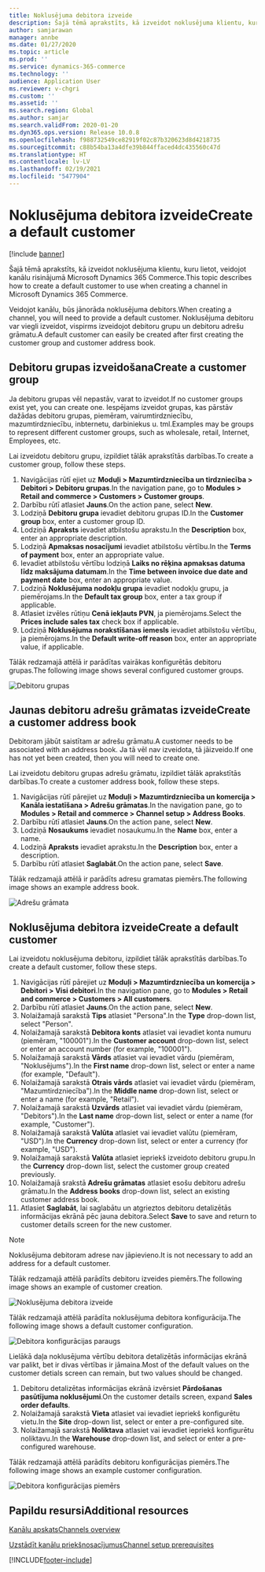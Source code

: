 ```yaml
---
title: Noklusējuma debitora izveide
description: Šajā tēmā aprakstīts, kā izveidot noklusējuma klientu, kuru lietot, veidojot kanālu risinājumā Microsoft Dynamics 365 Commerce.
author: samjarawan
manager: annbe
ms.date: 01/27/2020
ms.topic: article
ms.prod: ''
ms.service: dynamics-365-commerce
ms.technology: ''
audience: Application User
ms.reviewer: v-chgri
ms.custom: ''
ms.assetid: ''
ms.search.region: Global
ms.author: samjar
ms.search.validFrom: 2020-01-20
ms.dyn365.ops.version: Release 10.0.8
ms.openlocfilehash: f988732549ce82919f02c87b320623d8d4218735
ms.sourcegitcommit: c88b54ba13a4dfe39b844ffaced4dc435560c47d
ms.translationtype: HT
ms.contentlocale: lv-LV
ms.lasthandoff: 02/19/2021
ms.locfileid: "5477904"
---
```

# <a name="create-a-default-customer"></a><span data-ttu-id="abc34-103">Noklusējuma debitora izveide</span><span class="sxs-lookup"><span data-stu-id="abc34-103">Create a default customer</span></span>

[!include [banner](includes/banner.md)]

<span data-ttu-id="abc34-104">Šajā tēmā aprakstīts, kā izveidot noklusējuma klientu, kuru lietot, veidojot kanālu risinājumā Microsoft Dynamics 365 Commerce.</span><span class="sxs-lookup"><span data-stu-id="abc34-104">This topic describes how to create a default customer to use when creating a channel in Microsoft Dynamics 365 Commerce.</span></span>

<span data-ttu-id="abc34-105">Veidojot kanālu, būs jānorāda noklusējuma debitors.</span><span class="sxs-lookup"><span data-stu-id="abc34-105">When creating a channel, you will need to provide a default customer.</span></span> <span data-ttu-id="abc34-106">Noklusējuma debitoru var viegli izveidot, vispirms izveidojot debitoru grupu un debitoru adrešu grāmatu.</span><span class="sxs-lookup"><span data-stu-id="abc34-106">A default customer can easily be created after first creating the customer group and customer address book.</span></span>

## <a name="create-a-customer-group"></a><span data-ttu-id="abc34-107">Debitoru grupas izveidošana</span><span class="sxs-lookup"><span data-stu-id="abc34-107">Create a customer group</span></span>

<span data-ttu-id="abc34-108">Ja debitoru grupas vēl nepastāv, varat to izveidot.</span><span class="sxs-lookup"><span data-stu-id="abc34-108">If no customer groups exist yet, you can create one.</span></span> <span data-ttu-id="abc34-109">Iespējams izveidot grupas, kas pārstāv dažādas debitoru grupas, piemēram, vairumtirdzniecību, mazumtirdzniecību, inbternetu, darbiniekus u. tml.</span><span class="sxs-lookup"><span data-stu-id="abc34-109">Examples may be groups to represent different customer groups, such as wholesale, retail, Internet, Employees, etc.</span></span>

<span data-ttu-id="abc34-110">Lai izveidotu debitoru grupu, izpildiet tālāk aprakstītās darbības.</span><span class="sxs-lookup"><span data-stu-id="abc34-110">To create a customer group, follow these steps.</span></span>

1. <span data-ttu-id="abc34-111">Navigācijas rūtī ejiet uz **Moduļi \> Mazumtirdzniecība un tirdzniecība \> Debitori \> Debitoru grupas**.</span><span class="sxs-lookup"><span data-stu-id="abc34-111">In the navigation pane, go to **Modules \> Retail and commerce \> Customers \> Customer groups**.</span></span>
1. <span data-ttu-id="abc34-112">Darbību rūtī atlasiet **Jauns**.</span><span class="sxs-lookup"><span data-stu-id="abc34-112">On the action pane, select **New**.</span></span>
1. <span data-ttu-id="abc34-113">Lodziņā **Debitoru grupa** ievadiet debitoru grupas ID.</span><span class="sxs-lookup"><span data-stu-id="abc34-113">In the **Customer group** box, enter a customer group ID.</span></span>
1. <span data-ttu-id="abc34-114">Lodziņā **Apraksts** ievadiet atbilstošu aprakstu.</span><span class="sxs-lookup"><span data-stu-id="abc34-114">In the **Description** box, enter an appropriate description.</span></span>
1. <span data-ttu-id="abc34-115">Lodziņā **Apmaksas nosacījumi** ievadiet atbilstošu vērtību.</span><span class="sxs-lookup"><span data-stu-id="abc34-115">In the **Terms of payment** box, enter an appropriate value.</span></span>
1. <span data-ttu-id="abc34-116">Ievadiet atbilstošu vērtību lodziņā **Laiks no rēķina apmaksas datuma līdz maksājuma datumam**.</span><span class="sxs-lookup"><span data-stu-id="abc34-116">In the **Time between invoice due date and payment date** box, enter an appropriate value.</span></span>
1. <span data-ttu-id="abc34-117">Lodziņā **Noklusējuma nodokļu grupa** ievadiet nodokļu grupu, ja piemērojams.</span><span class="sxs-lookup"><span data-stu-id="abc34-117">In the **Default tax group** box, enter a tax group if applicable.</span></span>
1. <span data-ttu-id="abc34-118">Atlasiet izvēles rūtiņu **Cenā iekļauts PVN**, ja piemērojams.</span><span class="sxs-lookup"><span data-stu-id="abc34-118">Select the **Prices include sales tax** check box if applicable.</span></span>
1. <span data-ttu-id="abc34-119">Lodziņā **Noklusējuma norakstīšanas iemesls** ievadiet atbilstošu vērtību, ja piemērojams.</span><span class="sxs-lookup"><span data-stu-id="abc34-119">In the **Default write-off reason** box, enter an appropriate value, if applicable.</span></span>

<span data-ttu-id="abc34-120">Tālāk redzamajā attēlā ir parādītas vairākas konfigurētās debitoru grupas.</span><span class="sxs-lookup"><span data-stu-id="abc34-120">The following image shows several configured customer groups.</span></span>

![Debitoru grupas](media/customer-groups.png)

## <a name="create-a-customer-address-book"></a><span data-ttu-id="abc34-122">Jaunas debitoru adrešu grāmatas izveide</span><span class="sxs-lookup"><span data-stu-id="abc34-122">Create a customer address book</span></span>

<span data-ttu-id="abc34-123">Debitoram jābūt saistītam ar adrešu grāmatu.</span><span class="sxs-lookup"><span data-stu-id="abc34-123">A customer needs to be associated with an address book.</span></span> <span data-ttu-id="abc34-124">Ja tā vēl nav izveidota, tā jāizveido.</span><span class="sxs-lookup"><span data-stu-id="abc34-124">If one has not yet been created, then you will need to create one.</span></span>

<span data-ttu-id="abc34-125">Lai izveidotu debitoru grupas adrešu grāmatu, izpildiet tālāk aprakstītās darbības.</span><span class="sxs-lookup"><span data-stu-id="abc34-125">To create a customer address book, follow these steps.</span></span>

1. <span data-ttu-id="abc34-126">Navigācijas rūtī pārejiet uz **Moduļi \> Mazumtirdzniecība un komercija \> Kanāla iestatīšana \> Adrešu grāmatas**.</span><span class="sxs-lookup"><span data-stu-id="abc34-126">In the navigation pane, go to **Modules \> Retail and commerce \> Channel setup \> Address Books**.</span></span>
1. <span data-ttu-id="abc34-127">Darbību rūtī atlasiet **Jauns**.</span><span class="sxs-lookup"><span data-stu-id="abc34-127">On the action pane, select **New**.</span></span>
1. <span data-ttu-id="abc34-128">Lodziņā **Nosaukums** ievadiet nosaukumu.</span><span class="sxs-lookup"><span data-stu-id="abc34-128">In the **Name** box, enter a name.</span></span>
1. <span data-ttu-id="abc34-129">Lodziņā **Apraksts** ievadiet aprakstu.</span><span class="sxs-lookup"><span data-stu-id="abc34-129">In the **Description** box, enter a description.</span></span>
1. <span data-ttu-id="abc34-130">Darbību rūtī atlasiet **Saglabāt**.</span><span class="sxs-lookup"><span data-stu-id="abc34-130">On the action pane, select **Save**.</span></span>

<span data-ttu-id="abc34-131">Tālāk redzamajā attēlā ir parādīts adresu gramatas piemērs.</span><span class="sxs-lookup"><span data-stu-id="abc34-131">The following image shows an example address book.</span></span>

![Adrešu grāmata](media/address-book.png)

## <a name="create-a-default-customer"></a><span data-ttu-id="abc34-133">Noklusējuma debitora izveide</span><span class="sxs-lookup"><span data-stu-id="abc34-133">Create a default customer</span></span>

<span data-ttu-id="abc34-134">Lai izveidotu noklusējuma debitoru, izpildiet tālāk aprakstītās darbības.</span><span class="sxs-lookup"><span data-stu-id="abc34-134">To create a default customer, follow these steps.</span></span>

1. <span data-ttu-id="abc34-135">Navigācijas rūtī pārejiet uz **Moduļi \> Mazumtirdzniecība un komercija \> Debitori \> Visi debitori**.</span><span class="sxs-lookup"><span data-stu-id="abc34-135">In the navigation pane, go to **Modules \> Retail and commerce \> Customers \> All customers**.</span></span>
1. <span data-ttu-id="abc34-136">Darbību rūtī atlasiet **Jauns**.</span><span class="sxs-lookup"><span data-stu-id="abc34-136">On the action pane, select **New**.</span></span>
1. <span data-ttu-id="abc34-137">Nolaižamajā sarakstā **Tips** atlasiet "Persona".</span><span class="sxs-lookup"><span data-stu-id="abc34-137">In the **Type** drop-down list, select "Person".</span></span>
1. <span data-ttu-id="abc34-138">Nolaižamajā sarakstā **Debitora konts** atlasiet vai ievadiet konta numuru (piemēram, "100001").</span><span class="sxs-lookup"><span data-stu-id="abc34-138">In the **Customer account** drop-down list, select or enter an account number (for example, "100001").</span></span>
1. <span data-ttu-id="abc34-139">Nolaižamajā sarakstā **Vārds** atlasiet vai ievadiet vārdu (piemēram, "Noklusējums").</span><span class="sxs-lookup"><span data-stu-id="abc34-139">In the **First name** drop-down list, select or enter a name (for example, "Default").</span></span>
1. <span data-ttu-id="abc34-140">Nolaižamajā sarakstā **Otrais vārds** atlasiet vai ievadiet vārdu (piemēram, "Mazumtirdzniecība").</span><span class="sxs-lookup"><span data-stu-id="abc34-140">In the **Middle name** drop-down list, select or enter a name (for example, "Retail").</span></span>
1. <span data-ttu-id="abc34-141">Nolaižamajā sarakstā **Uzvārds** atlasiet vai ievadiet vārdu (piemēram, "Debitors").</span><span class="sxs-lookup"><span data-stu-id="abc34-141">In the **Last name** drop-down list, select or enter a name (for example, "Customer").</span></span>
1. <span data-ttu-id="abc34-142">Nolaižamajā sarakstā **Valūta** atlasiet vai ievadiet valūtu (piemēram, "USD").</span><span class="sxs-lookup"><span data-stu-id="abc34-142">In the **Currency** drop-down list, select or enter a currency (for example, "USD").</span></span>
1. <span data-ttu-id="abc34-143">Nolaižamajā sarakstā **Valūta** atlasiet iepriekš izveidoto debitoru grupu.</span><span class="sxs-lookup"><span data-stu-id="abc34-143">In the **Currency** drop-down list, select the customer group created previously.</span></span>
1. <span data-ttu-id="abc34-144">Nolaižamajā srakstā **Adrešu grāmatas**  atlasiet esošu debitoru adrešu grāmatu.</span><span class="sxs-lookup"><span data-stu-id="abc34-144">In the **Address books**  drop-down list, select an existing customer address book.</span></span>
1. <span data-ttu-id="abc34-145">Atlasiet **Saglabāt**, lai saglabātu un atgrieztos debitoru detalizētās informācijas ekrānā pēc jauna debitora.</span><span class="sxs-lookup"><span data-stu-id="abc34-145">Select **Save** to save and return to customer details screen for the new customer.</span></span>

> [!NOTE]
> <span data-ttu-id="abc34-146">Noklusējuma debitoram adrese nav jāpievieno.</span><span class="sxs-lookup"><span data-stu-id="abc34-146">It is not necessary to add an address for a default customer.</span></span>

<span data-ttu-id="abc34-147">Tālāk redzamajā attēlā parādīts debitoru izveides piemērs.</span><span class="sxs-lookup"><span data-stu-id="abc34-147">The following image shows an example of customer creation.</span></span>

![Noklusējuma debitora izveide](media/default-customer-creation.png)

<span data-ttu-id="abc34-149">Tālāk redzamajā attēlā parādīta noklusējuma debitora konfigurācija.</span><span class="sxs-lookup"><span data-stu-id="abc34-149">The following image shows a default customer configuration.</span></span>

![Debitora konfigurācijas paraugs](media/default-customer-configuration1.png)

<span data-ttu-id="abc34-151">Lielākā daļa noklusējuma vērtību debitora detalizētās informācijas ekrānā var palikt, bet ir divas vērtības ir jāmaina.</span><span class="sxs-lookup"><span data-stu-id="abc34-151">Most of the default values on the customer detials screen can remain, but two values should be changed.</span></span>

1. <span data-ttu-id="abc34-152">Debitoru detalizētas informācijas ekrānā izvērsiet **Pārdošanas pasūtījuma noklusējumi**.</span><span class="sxs-lookup"><span data-stu-id="abc34-152">On the customer details screen, expand **Sales order defaults**.</span></span>
1. <span data-ttu-id="abc34-153">Nolaižamajā sarakstā **Vieta** atlasiet vai ievadiet iepriekš konfigurētu vietu.</span><span class="sxs-lookup"><span data-stu-id="abc34-153">In the **Site** drop-down list, select or enter a pre-configured site.</span></span>
1. <span data-ttu-id="abc34-154">Nolaižamajā sarakstā **Noliktava** atlasiet vai ievadiet iepriekš konfigurētu noliktavu.</span><span class="sxs-lookup"><span data-stu-id="abc34-154">In the **Warehouse** drop-down list, and select or enter a pre-configured warehouse.</span></span>

<span data-ttu-id="abc34-155">Tālāk redzamajā attēlā parādīts debitoru konfigurācijas piemērs.</span><span class="sxs-lookup"><span data-stu-id="abc34-155">The following image shows an example customer configuration.</span></span>

![Debitora konfigurācijas piemērs](media/default-customer-configuration2.png)

## <a name="additional-resources"></a><span data-ttu-id="abc34-157">Papildu resursi</span><span class="sxs-lookup"><span data-stu-id="abc34-157">Additional resources</span></span>

[<span data-ttu-id="abc34-158">Kanālu apskats</span><span class="sxs-lookup"><span data-stu-id="abc34-158">Channels overview</span></span>](channels-overview.md)

[<span data-ttu-id="abc34-159">Uzstādīt kanālu priekšnosacījumus</span><span class="sxs-lookup"><span data-stu-id="abc34-159">Channel setup prerequisites</span></span>](channels-prerequisites.md)


[!INCLUDE[footer-include](../includes/footer-banner.md)]
